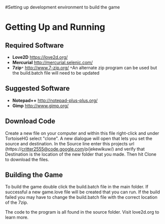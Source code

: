 #Setting up development environment to build the game

# Getting Up and Running #

## Required Software ##
  * **Love2D** https://love2d.org/
  * **Mercurial** http://mercurial.selenic.com/
  * **7zip**`*` http://www.7-zip.org/
`*`An alternate zip program can be used but the build.batch file will need to be updated
## Suggested Software ##
  * **Notepad++** http://notepad-plus-plus.org/
  * **Gimp** http://www.gimp.org/


## Download Code ##
Create a new file on your computer and within this file right-click and under TortoiseHG select "clone". A new dialogue will open that lets you set the source and destination. In the Source line enter this projects url (https://critter2555@code.google.com/p/jekewikuw/) and verify that Destination is the location of the new folder that you made. Then hit Clone to download the files.

## Building the Game ##
To build the game double click the build.batch file in the main folder. If successful a new game.love file will be created that you can run. If the build failed you may have to change the build.batch file with the correct location of the 7zip.

The code to the program is all found in the source folder. Visit love2d.org to learn more.